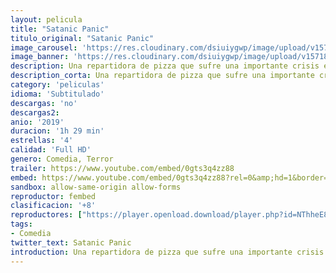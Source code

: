 ```yaml
---
layout: pelicula
title: "Satanic Panic"
titulo_original: "Satanic Panic"
image_carousel: 'https://res.cloudinary.com/dsiuiygwp/image/upload/v1571886952/SATANIC-PANIC-min_hwgpoj.jpg'
image_banner: 'https://res.cloudinary.com/dsiuiygwp/image/upload/v1571886966/satanic-panic-banner-min_gngyyf.jpg'
description: Una repartidora de pizza que sufre una importante crisis económica se ve obligada a luchar por su vida (y por sus propinas) cuando reparto su último pedido a una sociedad oculta de seguidores de Satán que andaban buscando a una virgen para realizar con ella un sacrificio humano.
description_corta: Una repartidora de pizza que sufre una importante crisis económica se ve obligada a luchar por su vida (y por sus propinas) cuando reparto su último pedido a una sociedad oculta de seguidores de Satán que andaban buscando a una virgen para realizar con ella un sacrificio humano.
category: 'peliculas'
idioma: 'Subtitulado'
descargas: 'no'
descargas2:
anio: '2019'
duracion: '1h 29 min'
estrellas: '4'
calidad: 'Full HD'
genero: Comedia, Terror
trailer: https://www.youtube.com/embed/0gts3q4zz88
embed: https://www.youtube.com/embed/0gts3q4zz88?rel=0&amp;hd=1&border=0&wmode=opaque&enablejsapi=1&modestbranding=1&controls=1&showinfo=1
sandbox: allow-same-origin allow-forms
reproductor: fembed
clasificacion: '+8'
reproductores: ["https://player.openload.download/player.php?id=NThheE8vVlFPWUVQaGo2Y0JxclF0b09pb00rMGpuQmdoc1NJK3lCNXhxZ1JEcXRjLy93Y2xZa2UrMkw2V0RYWTUySmgvOHFBVkZwcng1eWJWWXgxeGc9PQ","https://tutumeme.net/embed/player.php?u=bXQ3ajJOaW1wcFRGcEs2VW5XRGExTlRPMytmUnc3bHVwcWhoenVIUjI5SHF5TlNwc0taaG1jN2gwZHZSNTlIRHVhV2tZWitkNUtDVDNOL1ZvYW1rYjJSa25xU1o","https://player.cuevana2.io/irgotoolp.php?url=eTllbW9hZHpYNURLejlaalg2T3BsYy9PMHNTV29hYWVuY3JYMEpHVm9LRm9uWlRYbTVKL201ZXhmNktRMEphbmFRPT0&sub=https://sub.cuevana2.io/vtt-sub/sub7/Satanic.Panic.2019.vtt","https://api.cuevana3.io/olpremium/gd.php?file=ek5lbm9xYWNrS0xNejZabVlkSFIyTkxQb3BPWDB0UFkwY3lvbjJIRjBPQ1QwNStUck1mVG9kVExvM0djeHA3VnFybXRscUdvMWRXNHRZbU1lYXVUeDg2cGpKVmp4cXpBejYxcGxLMmowOWJQdWEyVWk2eVV6WmZIcUlobXpzdlh1NzJCakdha3E4R1Z5NFdVaDg3Q3ljK3RySWVLdUxQRTByQ3BoNGlYMDlhcHgzK01lYlRQMVphWXFKU2V0S1RXMExDcGdZckcwZFc0eDR5VWh0YlR3WldvYklLRWlNbmYxOG1ZYjZ6SDFBPT0","https://api.cuevana3.io/stream/index.php?file=ek5lbm9xYWNrS0xYMTZLa2xNbkdvY3ZTb3BtZng4TGp6ZFpobGFMUGtOVFYySmlocU5XTzJkRE1tcHFuajVPb2w1eGphMkhEMGVQWDA2S21ZY1hRNEpQWHAycG9rNUdtbVpPU2hZaWtzZEtzcDJHZm81WT0","https://api.cuevana3.io/rr/gd.php?h=ek5lbm9xYWNrS0xJMVp5b21KREk0dFBLbjVkaHhkRGdrOG1jbnBpUnhhS1Z2YU9Ubjl5VTB0dXpvSDFwdDg2NHhhMmxpbWFrMWNUZTNLbDFsSm1Pd002U3FadVkyUT09"]
tags:
- Comedia
twitter_text: Satanic Panic
introduction: Una repartidora de pizza que sufre una importante crisis económica se ve obligada a luchar por su vida (y por sus propinas) cuando reparto su último pedido a una sociedad oculta de seguidores de Satán que andaban buscando a una virgen para realizar con ella un sacrificio humano.
---
```













